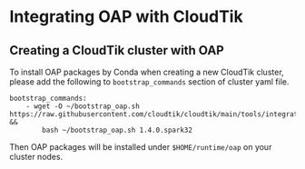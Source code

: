 # Integrating OAP with CloudTik

## Creating a CloudTik cluster with OAP 

To install OAP packages by Conda when creating a new CloudTik cluster, please add the following to `bootstrap_commands` section of cluster yaml file.

```buildoutcfg
bootstrap_commands:
    - wget -O ~/bootstrap_oap.sh https://raw.githubusercontent.com/cloudtik/cloudtik/main/tools/integrations/oap/bootstrap_oap.sh &&
        bash ~/bootstrap_oap.sh 1.4.0.spark32
```

Then OAP packages will be installed under `$HOME/runtime/oap` on your cluster nodes.
